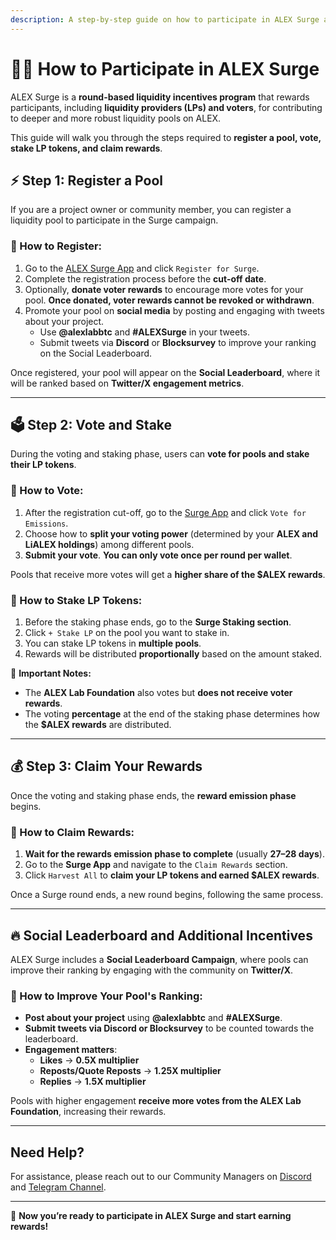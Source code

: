 ```yaml
---
description: A step-by-step guide on how to participate in ALEX Surge and earn rewards.
---
```


# 🧑‍🏫 How to Participate in ALEX Surge

ALEX Surge is a **round-based liquidity incentives program** that rewards participants, including **liquidity providers (LPs) and voters**, for contributing to deeper and more robust liquidity pools on ALEX.  

This guide will walk you through the steps required to **register a pool, vote, stake LP tokens, and claim rewards**.

## ⚡ Step 1: Register a Pool  

If you are a project owner or community member, you can register a liquidity pool to participate in the Surge campaign.

### 📌 How to Register:
1. Go to the [ALEX Surge App](https://app.alexlab.co/surge) and click `Register for Surge`.
2. Complete the registration process before the **cut-off date**.
3. Optionally, **donate voter rewards** to encourage more votes for your pool. **Once donated, voter rewards cannot be revoked or withdrawn**.
4. Promote your pool on **social media** by posting and engaging with tweets about your project.  
   - Use **@alexlabbtc** and **#ALEXSurge** in your tweets.  
   - Submit tweets via **Discord** or **Blocksurvey** to improve your ranking on the Social Leaderboard.

Once registered, your pool will appear on the **Social Leaderboard**, where it will be ranked based on **Twitter/X engagement metrics**.

---

## 🗳️ Step 2: Vote and Stake  

During the voting and staking phase, users can **vote for pools and stake their LP tokens**.

### 📌 How to Vote:
1. After the registration cut-off, go to the [Surge App](https://app.alexlab.co/surge) and click `Vote for Emissions`.
2. Choose how to **split your voting power** (determined by your **ALEX and LiALEX holdings**) among different pools.
3. **Submit your vote**. **You can only vote once per round per wallet**.

Pools that receive more votes will get a **higher share of the $ALEX rewards**.

### 📌 How to Stake LP Tokens:
1. Before the staking phase ends, go to the **Surge Staking section**.
2. Click `+ Stake LP` on the pool you want to stake in.
3. You can stake LP tokens in **multiple pools**.
4. Rewards will be distributed **proportionally** based on the amount staked.

🚨 **Important Notes:**  
- The **ALEX Lab Foundation** also votes but **does not receive voter rewards**.  
- The voting **percentage** at the end of the staking phase determines how the **$ALEX rewards** are distributed.  

---

## 💰 Step 3: Claim Your Rewards  

Once the voting and staking phase ends, the **reward emission phase** begins.

### 📌 How to Claim Rewards:
1. **Wait for the rewards emission phase to complete** (usually **27–28 days**).
2. Go to the **Surge App** and navigate to the `Claim Rewards` section.
3. Click `Harvest All` to **claim your LP tokens and earned $ALEX rewards**.

Once a Surge round ends, a new round begins, following the same process.

---

## 🔥 Social Leaderboard and Additional Incentives  

ALEX Surge includes a **Social Leaderboard Campaign**, where pools can improve their ranking by engaging with the community on **Twitter/X**.

### 📌 How to Improve Your Pool's Ranking:
- **Post about your project** using **@alexlabbtc** and **#ALEXSurge**.
- **Submit tweets via Discord or Blocksurvey** to be counted towards the leaderboard.
- **Engagement matters**:  
  - **Likes** → **0.5X multiplier**  
  - **Reposts/Quote Reposts** → **1.25X multiplier**  
  - **Replies** → **1.5X multiplier**  

Pools with higher engagement **receive more votes from the ALEX Lab Foundation**, increasing their rewards.

---

## Need Help?  

For assistance, please reach out to our Community Managers on [Discord](https://discord.com/invite/alexlab) and [Telegram Channel](https://t.me/AlexCommunity).  

---

🚀 **Now you’re ready to participate in ALEX Surge and start earning rewards!**
